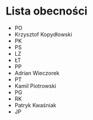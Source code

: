 ﻿# Lista obecności

- PO
- Krzysztof Kopydłowski
- PK
- PS
- LZ
- ŁT
- PP
- Adrian Wieczorek
- PT
- Kamil Piotrowski
- PG
- RK
- Patryk Kwaśniak
- JP
